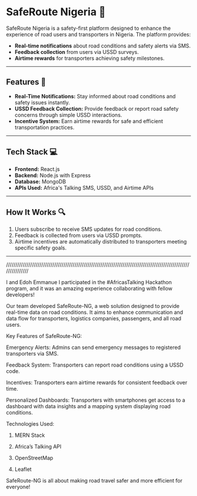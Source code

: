 # SafeRoute Nigeria 🚦

SafeRoute Nigeria is a safety-first platform designed to enhance the experience of road users and transporters in Nigeria. The platform provides:
- **Real-time notifications** about road conditions and safety alerts via SMS.
- **Feedback collection** from users via USSD surveys.
- **Airtime rewards** for transporters achieving safety milestones.

---

## Features 🚀

- **Real-Time Notifications:** Stay informed about road conditions and safety issues instantly.
- **USSD Feedback Collection:** Provide feedback or report road safety concerns through simple USSD interactions.
- **Incentive System:** Earn airtime rewards for safe and efficient transportation practices.

---

## Tech Stack 💻

- **Frontend:** React.js
- **Backend:** Node.js with Express
- **Database:** MongoDB
- **APIs Used:** Africa's Talking SMS, USSD, and Airtime APIs

---

## How It Works 🔍

1. Users subscribe to receive SMS updates for road conditions.
2. Feedback is collected from users via USSD prompts.
3. Airtime incentives are automatically distributed to transporters meeting specific safety goals.

---






///////////////////////////////////////////////////////////////////////////////////////////////////////////////




I and Edoh Emmanue
l participated in the #AfricasTalking Hackathon program, and it was an amazing experience collaborating with fellow developers!

Our team developed SafeRoute-NG, a web solution designed to provide real-time data on road conditions. It aims to enhance communication and data flow for transporters, logistics companies, passengers, and all road users.

Key Features of SafeRoute-NG:

Emergency Alerts: Admins can send emergency messages to registered transporters via SMS.

Feedback System: Transporters can report road conditions using a USSD code.

Incentives: Transporters earn airtime rewards for consistent feedback over time.

Personalized Dashboards: Transporters with smartphones get access to a dashboard with data insights and a mapping system displaying road conditions.

Technologies Used:

1. MERN Stack

2. Africa’s Talking API

3. OpenStreetMap

4. Leaflet

SafeRoute-NG is all about making road travel safer and more efficient for everyone!
